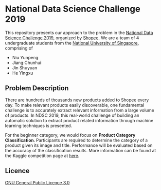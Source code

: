 # National Data Science Challenge 2019

This repository presents our approach to the problem in the [National Data Science Challenge 2019](https://careers.shopee.sg/ndsc/), organized by [Shopee](https://shopee.com/). We are a team of 4 undergraduate students from the [National University of Singapore](http://www.nus.edu.sg/), comprising of

- Niu Yunpeng
- Jiang Chunhui
- Jin Shuyuan
- He Yingxu

## Problem Description

There are hundreds of thousands new products added to Shopee every day. To make relevant products easily discoverable, one fundamental challenge is to accurately extract relevant information from a large volume of products. In NDSC 2019, this real-world challenge of building an automatic solution to extract product related information through machine learning techniques is presented.

For the beginner category, we would focus on **Product Category Classification**. Participants are required to determine the category of a product given its image and title. Performance will be evaluated based on the accuracy of the classification results. More information can be found at the Kaggle competition page at [here](https://www.kaggle.com/c/ndsc-beginner).

## Licence

[GNU General Public Licence 3.0](LICENSE)
